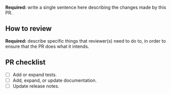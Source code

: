 <!-- Delete each of these instruction comments as you complete it. -->

<!-- Title: use a short, declarative statement similar to a commit message,
     e.g. “Change [thing X] to [fix solve bug|enable feature Y]” -->

**Required:** write a single sentence here describing the changes made by this PR.

<!-- Optional: write a longer description here to help a reviewer understand the PR in 3–5 minutes. -->

## How to review

**Required:** describe specific things that reviewer(s) need to do to, in order
to ensure that the PR does what it intends.

<!-- For example:

- Run a specific code snippet or command and check the output.
- Build the documentation and look at a certain page.
- Simply view changes and note that the CI checks all pass.
- Ensure that changes/additions are self-documenting, i.e. that another
  developer like the reviewer will be able to understand what the code does
  in the future.
-->

## PR checklist

<!-- The following items are all **required* if the PR results in changes to
the user behaviour, e.g. new features or fixes to existing behaviour. They are
**optional** if the changes are solely to documentation, CI configuration, etc.

In ambiguous cases, strike them out and add a short explanation, e.g.

- ~Add or expand tests.~ No change in behaviour, simply refactoring.
-->

- [ ] Add or expand tests.
- [ ] Add, expand, or update documentation.
- [ ] Update release notes.
  <!-- Add a single line at the top of the “Next release” section of
       RELEASE_NOTES.rst, where '999' is the GitHub pull request number:

    - :pull:`999`: Title or single-sentence description from above.
  -->
